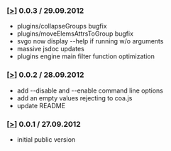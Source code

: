 ### [[>](//github.com/deepsweet/svgo/tree/v0.0.1)] 0.0.3 / 29.09.2012
* plugins/collapseGroups bugfix
* plugins/moveElemsAttrsToGroup bugfix
* svgo now display --help if running w/o arguments
* massive jsdoc updates
* plugins engine main filter function optimization

### [[>](//github.com/deepsweet/svgo/tree/v0.0.2)] 0.0.2 / 28.09.2012
* add --disable and --enable command line options
* add an empty values rejecting to coa.js
* update README

### [[>](//github.com/deepsweet/svgo/tree/v0.0.1)] 0.0.1 / 27.09.2012
* initial public version
